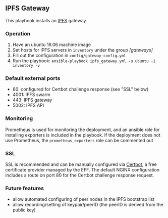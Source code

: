 ## IPFS Gateway

This playbook installs an [IPFS](https://ipfs.io/) gateway.


### Operation

1. Have an ubuntu 16.06 machine image
2. Set hosts for IPFS servers in `inventory` under the group *[gateways]*
3. Fill out the configuration in `config/gateway-config.yml`
4. Run the playbook: `ansible-playbook ipfs_gateway.yml -u ubuntu -i inventory -v`


### Default external ports
- 80: configured for Certbot challenge response (see "SSL" below)
- 4001: IPFS swarm
- 443: IPFS gateway
- 5002: IPFS API

### Monitoring
Prometheus is used for monitoring the deployment, and an ansible role for installing exporters is included in the playbook. If the deployment does not use Prometheus, the `prometheus_exporters` role can be commented out

### SSL

SSL is recommended and can be manually configured via [Certbot](certbot.eff.org), a free certificate provider managed by the EFF. The default NGINX configuration includes a route on port 80 for the Certbot challenge response request.

### Future features

- allow automated configuring of peer nodes in the IPFS bootstrap list
- allow recording/setting of keypair/peerID (the peerID is derived from the public key)

